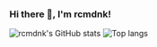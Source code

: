 ### Hi there 👋, I'm rcmdnk!

![rcmdnk's GitHub stats](https://github-readme-stats.vercel.app/api?username=rcmdnk&theme=graywhite)
![Top langs](https://github-readme-stats.vercel.app/api/top-langs/?username=rcmdnk&layout=compact&langs_count=20&exclude_repo=octopress_jp,octopress_en,rcmdnk.github.io,en,octogray_test,discovering-hot-topics-using-machine-learning)

<!--
**rcmdnk/rcmdnk** is a ✨ _special_ ✨ repository because its `README.md` (this file) appears on your GitHub profile.

Here are some ideas to get you started:

- 🔭 I’m currently working on ...
- 🌱 I’m currently learning ...
- 👯 I’m looking to collaborate on ...
- 🤔 I’m looking for help with ...
- 💬 Ask me about ...
- 📫 How to reach me: ...
- 😄 Pronouns: ...
- ⚡ Fun fact: ...
-->
